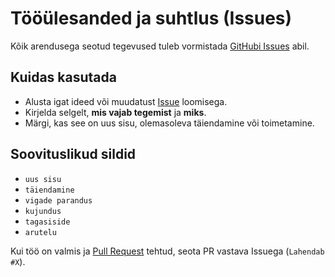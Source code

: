 # Tööülesanded ja suhtlus (Issues)

Kõik arendusega seotud tegevused tuleb vormistada [GitHubi Issues](8_Moistete_ja_toovahendite_selgitused.md#github-issues) abil.

## Kuidas kasutada
- Alusta igat ideed või muudatust [Issue](8_Moistete_ja_toovahendite_selgitused.md#github-issues) loomisega.
- Kirjelda selgelt, **mis vajab tegemist** ja **miks**.
- Märgi, kas see on uus sisu, olemasoleva täiendamine või toimetamine.

## Soovituslikud sildid
- `uus sisu`
- `täiendamine`
- `vigade parandus`
- `kujundus`
- `tagasiside`
- `arutelu`

Kui töö on valmis ja [Pull Request](8_Moistete_ja_toovahendite_selgitused.md#pull-request) tehtud, seota PR vastava Issuega (`Lahendab #X`).